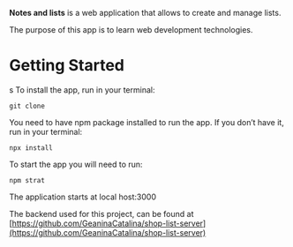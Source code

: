 **Notes and lists** is a web application that allows to create and manage lists.

The purpose of this app is to learn web development technologies.  

# Getting Started 
s
To install the app, run in your terminal:  

```
git clone
```
 

You need to have npm package installed to run the app. If you don’t have it, run in your terminal:  

 
```
npx install
```
 

To start the app you will need to run:   

 
```
npm strat  
```
 

The application starts at local host:3000    

The backend used for this project, can be found at [https://github.com/GeaninaCatalina/shop-list-server](https://github.com/GeaninaCatalina/shop-list-server)
